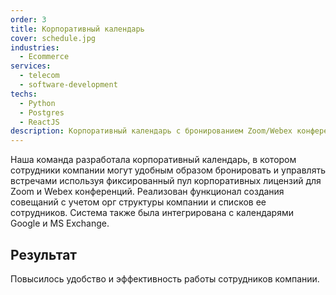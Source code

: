 ```yaml
---
order: 3
title: Корпоративный календарь
cover: schedule.jpg
industries:
  - Ecommerce
services:
  - telecom
  - software-development
techs:
  - Python
  - Postgres
  - ReactJS 
description: Корпоративный календарь с бронированием Zoom/Webex конференций
---
```

Наша команда разработала корпоративный календарь, в котором сотрудники компании могут удобным образом бронировать и управлять
встречами используя фиксированный пул корпоративных лицензий для Zoom и Webex конференций. 
Реализован функционал создания совещаний с учетом орг структуры компании и списков ее сотрудников.
Система также была интегрирована с календарями Google и MS Exchange. 

## Результат
Повысилось удобство и эффективность работы сотрудников компании.